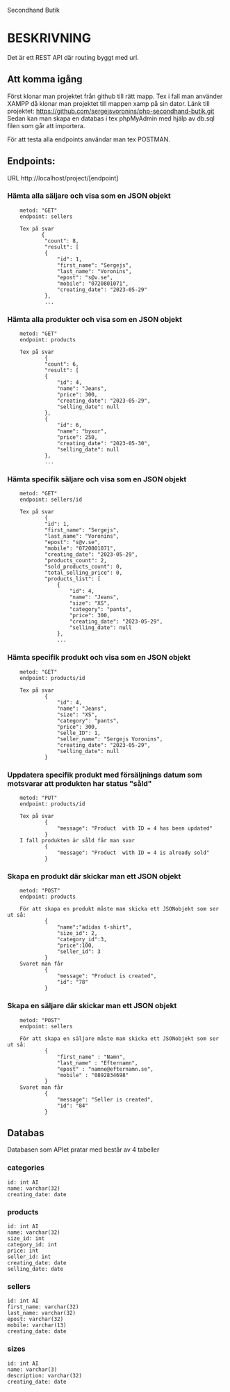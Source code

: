 Secondhand Butik

# BESKRIVNING

Det är ett REST API där routing byggt med url.
## Att komma igång
Först klonar man projektet från github till rätt mapp. Tex i fall man använder XAMPP då klonar man projektet till mappen xamp på sin dator. 
Länk till projektet:  https://github.com/sergejsvoronins/php-secondhand-butik.git
Sedan kan man skapa en databas i tex phpMyAdmin med hjälp av db.sql filen som går att importera. 

För att testa alla endpoints användar man tex POSTMAN. 

## Endpoints:
URL http://localhost/project/[endpoint]
### Hämta alla säljare och visa som en JSON objekt
        metod: "GET"
        endpoint: sellers
        
        Tex på svar
               {
                "count": 8,
                "result": [
                {
                    "id": 1,
                    "first_name": "Sergejs",
                    "last_name": "Voronins",
                    "epost": "s@v.se",
                    "mobile": "0720801071",
                    "creating_date": "2023-05-29"
                },
                ...
### Hämta alla produkter och visa som en JSON objekt
        metod: "GET"
        endpoint: products

        Tex på svar
                {
                "count": 6,
                "result": [
                {
                    "id": 4,
                    "name": "Jeans",
                    "price": 300,
                    "creating_date": "2023-05-29",
                    "selling_date": null
                },
                {
                    "id": 6,
                    "name": "byxor",
                    "price": 250,
                    "creating_date": "2023-05-30",
                    "selling_date": null
                },
                ...
### Hämta specifik säljare och visa som en JSON objekt
        metod: "GET"
        endpoint: sellers/id
        
        Tex på svar
                {
                "id": 1,
                "first_name": "Sergejs",
                "last_name": "Voronins",
                "epost": "s@v.se",
                "mobile": "0720801071",
                "creating_date": "2023-05-29",
                "products_count": 2,
                "sold_products_count": 0,
                "total_selling_price": 0,
                "products_list": [
                    {
                        "id": 4,
                        "name": "Jeans",
                        "size": "XS",
                        "category": "pants",
                        "price": 300,
                        "creating_date": "2023-05-29",
                        "selling_date": null
                    },
                    ...
### Hämta specifik produkt och visa som en JSON objekt
        metod: "GET"
        endpoint: products/id
        
        Tex på svar
                {
                    "id": 4,
                    "name": "Jeans",
                    "size": "XS",
                    "category": "pants",
                    "price": 300,
                    "selle_ID": 1,
                    "seller_name": "Sergejs Voronins",
                    "creating_date": "2023-05-29",
                    "selling_date": null
                }
### Uppdatera specifik produkt med försäljnings datum som motsvarar att produkten har status "såld"
        metod: "PUT"
        endpoint: products/id
        
        Tex på svar 
                {
                    "message": "Product  with ID = 4 has been updated"
                }
        I fall produkten är såld får man svar
                {
                    "message": "Product  with ID = 4 is already sold"
                }
### Skapa en produkt där skickar man ett JSON objekt
        metod: "POST"
        endpoint: products
        
        För att skapa en produkt måste man skicka ett JSONobjekt som ser ut så:
                {
                    "name":"adidas t-shirt",
                    "size_id": 2,
                    "category_id":3,
                    "price":100,
                    "seller_id": 3
                }
        Svaret man får
                {
                    "message": "Product is created",
                    "id": "78"
                }       
        
### Skapa en säljare där skickar man ett JSON objekt
        metod: "POST"
        endpoint: sellers
        
        För att skapa en säljare måste man skicka ett JSONobjekt som ser ut så:
                {
                    "first_name" : "Namn",
                    "last_name" : "Efternamn",
                    "epost" : "namne@efternamn.se",
                    "mobile" : "0892834698"
                }
        Svaret man får
                {
                    "message": "Seller is created",
                    "id": "84"
                }
## Databas
Databasen som APIet pratar med består av 4 tabeller
### categories
    id: int AI
    name: varchar(32)
    creating_date: date
### products
    id: int AI
    name: varchar(32)
    size_id: int
    category_id: int
    price: int
    seller_id: int
    creating_date: date
    selling_date: date
### sellers
    id: int AI
    first_name: varchar(32)
    last_name: varchar(32)
    epost: varchar(32)
    mobile: varchar(13)
    creating_date: date
### sizes
    id: int AI
    name: varchar(3)
    description: varchar(32)
    creating_date: date



